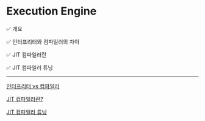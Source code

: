 # Execution Engine

✅ 개요

✅ 인터프리터와 컴파일러의 차이

✅ JIT 컴파일러란

✅ JIT 컴파일러 튜닝

---

[인터프리터 vs 컴파일러](https://www.notion.so/vs-6c8feed5550c4cfe895e5753dd4ddc40?pvs=21)

[JIT 컴파일러란?](https://www.notion.so/JIT-1ccd79fbb5614325ad38acba9fadbed5?pvs=21)

[JIT 컴파일러 튜닝](https://www.notion.so/JIT-47912dfc354245c1a2c97a73a439c72a?pvs=21)
